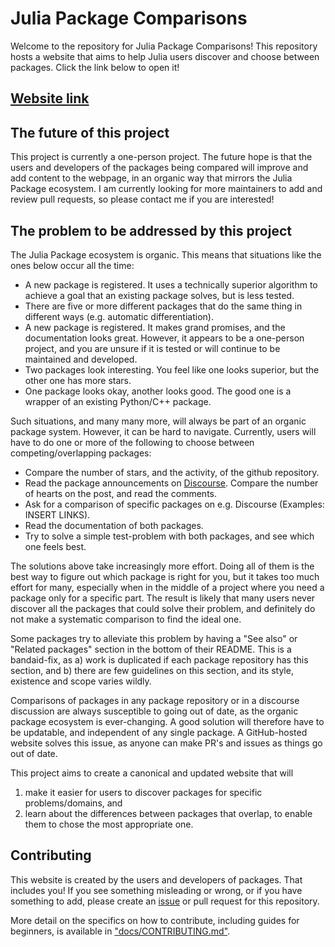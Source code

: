 # Julia Package Comparisons

Welcome to the repository for Julia Package Comparisons! This repository hosts a website that aims to help Julia users discover and choose between packages. Click the link below to open it!

## [Website link](https://juliapackagecomparisons.github.io/)

## The future of this project
This project is currently a one-person project. The future hope is that the users and developers of the packages being compared will improve and add content to the webpage, in an organic way that mirrors the Julia Package ecosystem. I am currently looking for more maintainers to add and review pull requests, so please contact me if you are interested!

## The problem to be addressed by this project
The Julia Package ecosystem is organic. This means that situations like the ones below occur all the time:
* A new package is registered. It uses a technically superior algorithm to achieve a goal that an existing package solves, but is less tested.
* There are five or more different packages that do the same thing in different ways (e.g. automatic differentiation).
* A new package is registered. It makes grand promises, and the documentation looks great. However, it appears to be a one-person project, and you are unsure if it is tested or will continue to be maintained and developed.
* Two packages look interesting. You feel like one looks superior, but the other one has more stars.
* One package looks okay, another looks good. The good one is a wrapper of an existing Python/C++ package.

Such situations, and many many more, will always be part of an organic package system. However, it can be hard to navigate. 
Currently, users will have to do one or more of the following to choose between competing/overlapping packages:
* Compare the number of stars, and the activity, of the github repository.
* Read the package announcements on [Discourse](https://discourse.julialang.org/c/package-announcements). Compare the number of hearts on the post, and read the comments.
* Ask for a comparison of specific packages on e.g. Discourse (Examples: INSERT LINKS).
* Read the documentation of both packages.
* Try to solve a simple test-problem with both packages, and see which one feels best.

The solutions above take increasingly more effort. Doing all of them is the best way to figure out which package is right for you, but it takes too much effort for many, especially when in the middle of a project where you need a package only for a specific part. The result is likely that many users never discover all the packages that could solve their problem, and definitely do not make a systematic comparison to find the ideal one.

Some packages try to alleviate this problem by having a "See also" or "Related packages" section in the bottom of their README. This is a bandaid-fix, as a) work is duplicated if each package repository has this section, and b) there are few guidelines on this section, and its style, existence and scope varies wildly.

Comparisons of packages in any package repository or in a discourse discussion are always susceptible to going out of date, as the organic package ecosystem is ever-changing. A good solution will therefore have to be updatable, and independent of any single package. A GitHub-hosted website solves this issue, as anyone can make PR's and issues as things go out of date.

This project aims to create a canonical and updated website that will
1) make it easier for users to discover packages for specific problems/domains, and
1) learn about the differences between packages that overlap, to enable them to chose the most appropriate one.

## Contributing
This website is created by the users and developers of packages. That includes you! If you see something misleading or wrong, or if you have something to add, please create an [issue](https://github.com/JuliaPackageComparisons/JuliaPackageComparisons.github.io/issues/new) or pull request for this repository.

More detail on the specifics on how to contribute, including guides for beginners, is available in ["docs/CONTRIBUTING.md"](https://github.com/JuliaPackageComparisons/JuliaPackageComparisons.github.io/blob/main/CONTRIBUTING.md).
